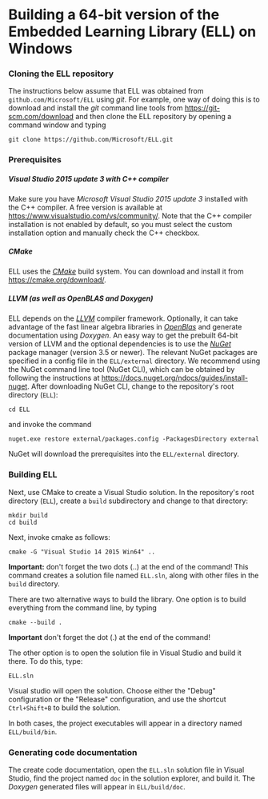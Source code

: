 # Building a 64-bit version of the Embedded Learning Library (ELL) on Windows

### Cloning the ELL repository

The instructions below assume that ELL was obtained from `github.com/Microsoft/ELL` using *git*. For example, one way of doing this is to download and install the *git* command line tools from <https://git-scm.com/download> and then clone the ELL repository by opening a command window and typing 

    git clone https://github.com/Microsoft/ELL.git

### Prerequisites

##### Visual Studio 2015 update 3 with C++ compiler
Make sure you have *Microsoft Visual Studio 2015 update 3* installed with the C++ compiler. A free version is available at <https://www.visualstudio.com/vs/community/>. Note that the C++ compiler installation is not enabled by default, so you must select the custom installation option and manually check the C++ checkbox.

##### CMake
ELL uses the [*CMake*](https://cmake.org/) build system. You can download and install it from <https://cmake.org/download/>.

##### LLVM (as well as OpenBLAS and Doxygen)
ELL depends on the [*LLVM*](http://llvm.org/) compiler framework. Optionally, it can take advantage of the fast linear algebra libraries in [*OpenBlas*](http://www.openblas.net/) and generate documentation using *Doxygen*. An easy way to get the prebuilt 64-bit version of LLVM and the optional dependencies is to use the [*NuGet*](https://www.nuget.org/) package manager (version 3.5 or newer). The relevant NuGet packages are specified in a config file in the `ELL/external` directory.  We recommend using the NuGet command line tool (NuGet CLI), which can be obtained by following the instructions at <https://docs.nuget.org/ndocs/guides/install-nuget>. After downloading NuGet CLI, change to the repository's root directory (`ELL`):

    cd ELL

and invoke the command

    nuget.exe restore external/packages.config -PackagesDirectory external

NuGet will download the prerequisites into the `ELL/external` directory.

### Building ELL
Next, use CMake to create a Visual Studio solution. In the repository's root directory (`ELL`), create a `build` subdirectory and change to that directory:

    mkdir build
    cd build

Next, invoke cmake as follows:

    cmake -G "Visual Studio 14 2015 Win64" ..

**Important:** don't forget the two dots (..) at the end of the command! This command creates a solution file named `ELL.sln`, along with other files in the `build` directory. 

There are two alternative ways to build the library. One option is to build everything from the command line, by typing 

    cmake --build .

**Important** don't forget the dot (.) at the end of the command!

The other option is to open the solution file in Visual Studio and build it there. To do this, type:

    ELL.sln

Visual studio will open the solution. Choose either the "Debug" configuration or the "Release" configuration, and use the shortcut `Ctrl+Shift+B` to build the solution. 

In both cases, the project executables will appear in a directory named `ELL/build/bin`.

### Generating code documentation

The create code documentation, open the `ELL.sln` solution file in Visual Studio, find the project named `doc` in the solution explorer, and build it. The *Doxygen* generated files will appear in `ELL/build/doc`.
